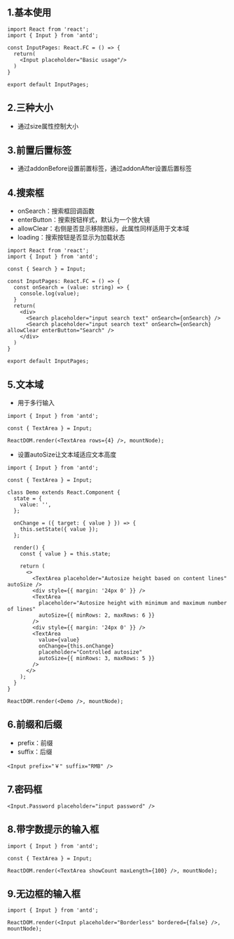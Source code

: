 ## 1.基本使用

```tsx
import React from 'react';
import { Input } from 'antd';

const InputPages: React.FC = () => {
  return(
    <Input placeholder="Basic usage"/>
  )
}

export default InputPages;

```

## 2.三种大小

- 通过size属性控制大小

## 3.前置后置标签

- 通过addonBefore设置前置标签，通过addonAfter设置后置标签

## 4.搜索框

- onSearch：搜索框回调函数
- enterButton：搜索按钮样式，默认为一个放大镜
- allowClear：右侧是否显示移除图标，此属性同样适用于文本域
- loading：搜索按钮是否显示为加载状态

```tsx
import React from 'react';
import { Input } from 'antd';

const { Search } = Input;

const InputPages: React.FC = () => {
  const onSearch = (value: string) => {
    console.log(value);
  }
  return(
    <div>
      <Search placeholder="input search text" onSearch={onSearch} />
      <Search placeholder="input search text" onSearch={onSearch} allowClear enterButton="Search" />
    </div>
  )
}

export default InputPages;

```

## 5.文本域

- 用于多行输入

```tsx
import { Input } from 'antd';

const { TextArea } = Input;

ReactDOM.render(<TextArea rows={4} />, mountNode);
```

- 设置autoSize让文本域适应文本高度

```tsx
import { Input } from 'antd';

const { TextArea } = Input;

class Demo extends React.Component {
  state = {
    value: '',
  };

  onChange = ({ target: { value } }) => {
    this.setState({ value });
  };

  render() {
    const { value } = this.state;

    return (
      <>
        <TextArea placeholder="Autosize height based on content lines" autoSize />
        <div style={{ margin: '24px 0' }} />
        <TextArea
          placeholder="Autosize height with minimum and maximum number of lines"
          autoSize={{ minRows: 2, maxRows: 6 }}
        />
        <div style={{ margin: '24px 0' }} />
        <TextArea
          value={value}
          onChange={this.onChange}
          placeholder="Controlled autosize"
          autoSize={{ minRows: 3, maxRows: 5 }}
        />
      </>
    );
  }
}

ReactDOM.render(<Demo />, mountNode);
```

## 6.前缀和后缀

- prefix：前缀
- suffix：后缀

```tsx
<Input prefix="￥" suffix="RMB" />
```

## 7.密码框

```tsx
<Input.Password placeholder="input password" />
```

## 8.带字数提示的输入框

```tsx
import { Input } from 'antd';

const { TextArea } = Input;

ReactDOM.render(<TextArea showCount maxLength={100} />, mountNode);
```

## 9.无边框的输入框

```tsx
import { Input } from 'antd';

ReactDOM.render(<Input placeholder="Borderless" bordered={false} />, mountNode);
```


